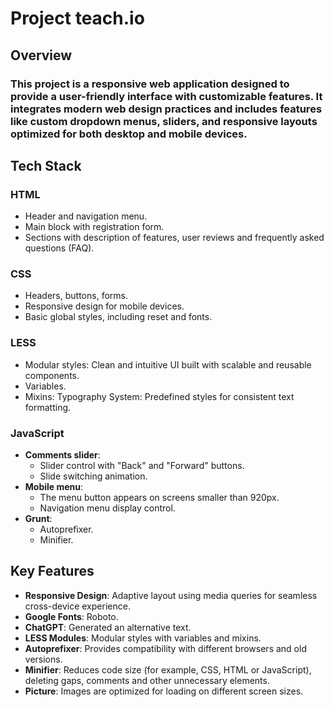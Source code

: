 # Project teach.io

## Overview
### This project is a responsive web application designed to provide a user-friendly interface with customizable features. It integrates modern web design practices and includes features like custom dropdown menus, sliders, and responsive layouts optimized for both desktop and mobile devices.

## Tech Stack
### HTML
- Header and navigation menu.
- Main block with registration form.
- Sections with description of features, user reviews and frequently asked questions (FAQ).

### CSS
- Headers, buttons, forms.
- Responsive design for mobile devices.
- Basic global styles, including reset and fonts.

### **LESS**
- Modular styles: Clean and intuitive UI built with scalable and reusable components.
- Variables.
- Mixins: Typography System: Predefined styles for consistent text formatting.

### JavaScript
- **Comments slider**:
    - Slider control with "Back" and "Forward" buttons.
    - Slide switching animation.
- **Mobile menu**:
    - The menu button appears on screens smaller than 920px.
    - Navigation menu display control.
- **Grunt**:
    - Autoprefixer.
    - Minifier.

## Key Features
- **Responsive Design**: Adaptive layout using media queries for seamless cross-device experience.
- **Google Fonts**: Roboto.
- **ChatGPT**: Generated an alternative text.
- **LESS Modules**: Modular styles with variables and mixins.
- **Autoprefixer**: Provides compatibility with different browsers and old versions.
- **Minifier**: Reduces code size (for example, CSS, HTML or JavaScript), deleting gaps, comments and other unnecessary elements.
- **Picture**: Images are optimized for loading on different screen sizes.